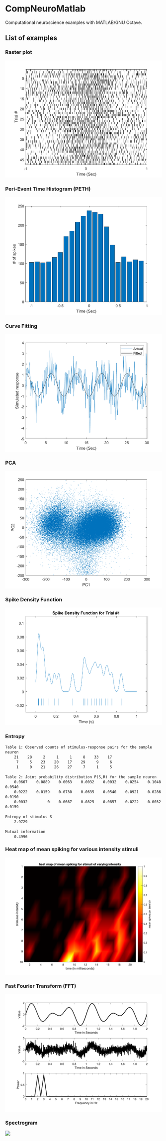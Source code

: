 # CompNeuroMatlab
Computational neuroscience examples with MATLAB/GNU Octave.

## List of examples

### Raster plot

![](figs/A1_raster_plot.png)

### Peri-Event Time Histogram (PETH)

![](figs/A2_peth.png)

### Curve Fitting

![](figs/A3_curve_fitting.png)

### PCA

![](figs/A4_PCA.png)

### Spike Density Function

![](figs/A5_spike_density_func.png)

### Entropy

```
Table 1: Observed counts of stimulus-response pairs for the sample neuron
    21    28     2     1     1     8    33    17
     7     5    23    20    17    29     9     6
     1     0    21    26    27     7     1     5

Table 2: Joint probability distribution P(S,R) for the sample neuron
    0.0667    0.0889    0.0063    0.0032    0.0032    0.0254    0.1048    0.0540
    0.0222    0.0159    0.0730    0.0635    0.0540    0.0921    0.0286    0.0190
    0.0032         0    0.0667    0.0825    0.0857    0.0222    0.0032    0.0159

Entropy of stimulus S
    2.9729

Mutual information
    0.4996
```

### Heat map of mean spiking for various intensity stimuli

![](figs/A7_heat_map.png)

### Fast Fourier Transform (FFT)

![](figs/A8_fft.png)

### Spectrogram

![](figs/A9_spectrograms.png)
